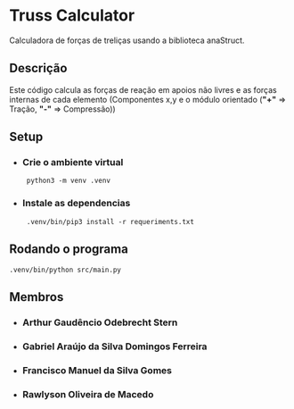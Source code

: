 # Truss Calculator
Calculadora de forças de treliças usando a biblioteca anaStruct.

## Descrição
Este código calcula as forças de reação em apoios não livres e as forças internas de cada elemento (Componentes x,y e o módulo orientado (<b>"+"</b> => Tração, <b>"-"</b> => Compressão))

## Setup

 - ### Crie o ambiente virtual
        python3 -m venv .venv
 - ### Instale as dependencias
        .venv/bin/pip3 install -r requeriments.txt

## Rodando o programa
    .venv/bin/python src/main.py

## Membros
- ### Arthur Gaudêncio Odebrecht Stern
- ### Gabriel Araújo da Silva Domingos Ferreira
- ### Francisco Manuel da Silva Gomes
- ### Rawlyson Oliveira de Macedo